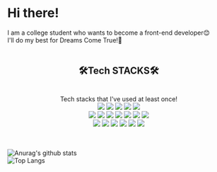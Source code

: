 # Hi there!
I am a college student who wants to become a front-end developer😊<br>
I'll do my best for Dreams Come True!🌈
<br>
<br>

<div align=center>
  <h2>🛠Tech STACKS🛠</h2>
  <br>
  Tech stacks that I've used at least once!
  <br>
</div>
</div>
<div align="center">
  <img src="https://img.shields.io/badge/React-61DAFB?style=for-the-badge&logo=react&logoColor=black">
  <img src="https://img.shields.io/badge/Next-000000?style=for-the-badge&logo=next&logoColor=red">
  <img src="https://img.shields.io/badge/Express-61DAFB?style=for-the-badge&logo=express&logoColor=blue">
  <img src="https://img.shields.io/badge/JavaScript-F7DF1E?style=for-the-badge&logo=javascript&logoColor=black">
  <img src="https://img.shields.io/badge/TypeScript-%23007ACC.svg?style=for-the-badge&logo=typescript&logoColor=white">
  <br>
  <img src="https://img.shields.io/badge/Java-007396?style=for-the-badge&logo=java&logoColor=white">
  <img src="https://img.shields.io/badge/Python-3776AB?style=for-the-badge&logo=python&logoColor=white">
  <img src="https://img.shields.io/badge/C-A8B9CC?style=for-the-badge&logo=c&logoColor=white">
  <img src="https://img.shields.io/badge/figma-F24E1E.svg?style=for-the-badge&logo=figma&logoColor=white">
  <img src="https://img.shields.io/badge/adobe%20XD-FF61F6.svg?style=for-the-badge&logo=adobe%20XD&logoColor=pink">
  <img src="https://img.shields.io/badge/Storybook-FF4785.svg?style=for-the-badge&logo=Storybook&logoColor=yellow">
  <img src= "https://img.shields.io/badge/MySQL-4479A1.svg?style=for-the-badge&logo=MySQL&logoColor=white">
  <br>
  <img src= "https://img.shields.io/badge/vercel-000000.svg?style=for-the-badge&logo=vercel&logoColor=white">
  <img src="https://img.shields.io/badge/netlify-00C7B7.svg?style=for-the-badge&logo=netlify&logoColor=white">
  <img src="https://img.shields.io/badge/Notion-000000.svg?style=for-the-badge&logo=Notion&logoColor=yellow"> 
  <img src="https://img.shields.io/badge/Slack-4A154B.svg?style=for-the-badge&logo=Slack&logoColor=blue"> 
  <img src="https://img.shields.io/badge/Git-F05032.svg?style=for-the-badge&logo=github&logoColor=black">
  <img src="https://img.shields.io/badge/Github-181717.svg?style=for-the-badge&logo=github&logoColor=black">
  <br>
</div>
<br>
<br>

![Anurag's github stats](https://github-readme-stats.vercel.app/api?username=qkrthdus605&show_icons=true&theme=radical)
<br>
![Top Langs](https://github-readme-stats.vercel.app/api/top-langs/?username=qkrthdus605&layout=compact&theme=radical)
<br>

<br>
<br>
</div>

